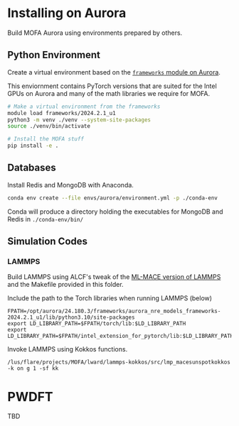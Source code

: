 # Installing on Aurora

Build MOFA Aurora using environments prepared by others.

## Python Environment

Create a virtual environment based on the
[`frameworks` module on Aurora](https://docs.alcf.anl.gov/aurora/data-science/python/).

This enviornment contains PyTorch versions that are suited for
the Intel GPUs on Aurora and many of the math libraries we require
for MOFA.

```bash
# Make a virtual environment from the frameworks
module load frameworks/2024.2.1_u1
python3 -m venv ./venv --system-site-packages
source ./venv/bin/activate

# Install the MOFA stuff
pip install -e .
```

## Databases

Install Redis and MongoDB with Anaconda.

```bash
conda env create --file envs/aurora/environment.yml -p ./conda-env
```

Conda will produce a directory holding the executables
for MongoDB and Redis in `./conda-env/bin/`

## Simulation Codes

### LAMMPS

Build LAMMPS using ALCF's tweak of the
[ML-MACE version of LAMMPS](https://github.com/ACEsuit/lammps/tree/mace)
and the Makefile provided in this folder.

Include the path to the Torch libraries when running LAMMPS (below)

```
FPATH=/opt/aurora/24.180.3/frameworks/aurora_nre_models_frameworks-2024.2.1_u1/lib/python3.10/site-packages
export LD_LIBRARY_PATH=$FPATH/torch/lib:$LD_LIBRARY_PATH
export LD_LIBRARY_PATH=$FPATH/intel_extension_for_pytorch/lib:$LD_LIBRARY_PATH
```

Invoke LAMMPS using Kokkos functions.

```
/lus/flare/projects/MOFA/lward/lammps-kokkos/src/lmp_macesunspotkokkos -k on g 1 -sf kk
```

# PWDFT

TBD

